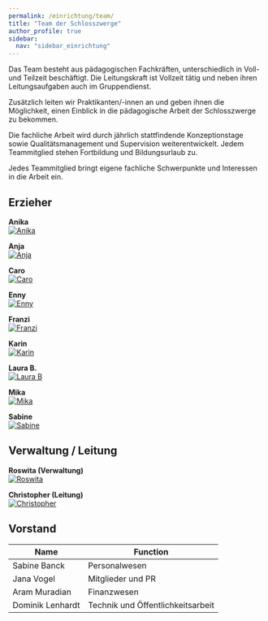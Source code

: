 ```yaml
---
permalink: /einrichtung/team/
title: "Team der Schlosszwerge"
author_profile: true
sidebar:
  nav: "sidebar_einrichtung"
---
```

Das Team besteht aus pädagogischen Fachkräften, unterschiedlich in Voll- und Teilzeit beschäftigt.
Die Leitungskraft ist Vollzeit tätig und neben ihren Leitungsaufgaben auch im Gruppendienst.
 
Zusätzlich leiten wir Praktikanten/-innen an und geben ihnen die Möglichkeit, einen Einblick in die pädagogische Arbeit der Schlosszwerge zu bekommen.
 
Die fachliche Arbeit wird durch jährlich stattfindende Konzeptionstage sowie Qualitätsmanagement und Supervision weiterentwickelt. Jedem Teammitglied stehen Fortbildung und Bildungsurlaub zu.
 
Jedes Teammitglied bringt eigene fachliche Schwerpunkte und Interessen in die Arbeit ein.

## Erzieher
**Anika**<br>
  [![Anika](/assets/images/workers/Anika_klein.jpg "Anika")](/assets/images/workers/Anika.jpg)

**Anja**<br>
  [![Anja](/assets/images/workers/Anja_klein.jpg)](/assets/images/workers/Anja.jpg)

**Caro**<br>
  [![Caro](/assets/images/workers/Caro_klein.jpg)](/assets/images/workers/Caro.jpg)

**Enny**<br>
  [![Enny](/assets/images/workers/Enny_klein.jpg)](/assets/images/workers/Enny.jpg)

**Franzi**<br>
  [![Franzi](/assets/images/workers/Franzi_klein.jpg)](/assets/images/workers/Franzi.jpg)

**Karin**<br>
  [![Karin](/assets/images/workers/Karin_klein.jpg)](/assets/images/workers/Karin.jpg)

**Laura B.**<br>
  [![Laura B](/assets/images/workers/Laura_B_klein.jpg)](/assets/images/workers/Laura_B.jpg)

**Mika**<br>
  [![Mika](/assets/images/workers/Mika_klein.jpg)](/assets/images/workers/Mika.jpg)

**Sabine**<br>
  [![Sabine](/assets/images/workers/Sabine_klein.jpg)](/assets/images/workers/Sabine.jpg)

## Verwaltung / Leitung
**Roswita (Verwaltung)**<br>
  [![Roswita](/assets/images/workers/Roswita_klein.jpg)](/assets/images/workers/Roswita.jpg)

**Christopher (Leitung)**<br>
  [![Christopher](/assets/images/workers/Christopher_klein.jpg)](/assets/images/workers/Christopher.jpg)




## Vorstand

| Name | Function |
|------------------|-------------------------------------------|
| Sabine Banck     | Personalwesen                             |
| Jana Vogel       | Mitglieder und PR                         |
| Aram Muradian    | Finanzwesen                               |
| Dominik Lenhardt | Technik und Öffentlichkeitsarbeit         |
